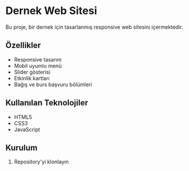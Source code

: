 # Dernek Web Sitesi

Bu proje, bir dernek için tasarlanmış responsive web sitesini içermektedir.

## Özellikler

- Responsive tasarım
- Mobil uyumlu menü
- Slider gösterisi
- Etkinlik kartları
- Bağış ve burs başvuru bölümleri

## Kullanılan Teknolojiler

- HTML5
- CSS3
- JavaScript

## Kurulum

1. Repository'yi klonlayın
